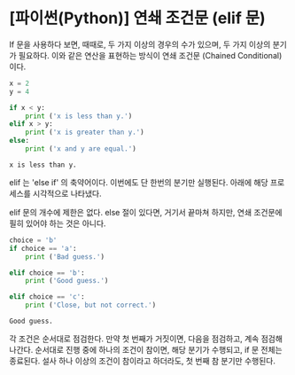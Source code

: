 # [파이썬(Python)] 연쇄 조건문 (elif 문)
If 문을 사용하다 보면, 때때로, 두 가지 이상의 경우의 수가 있으며, 두 가지 이상의 분기가 필요하다. 이와 같은 연산을 표현하는 방식이 연쇄 조건문 (Chained Conditional) 이다.


```python
x = 2
y = 4

if x < y:
    print ('x is less than y.')
elif x > y:
    print ('x is greater than y.')
else:
    print ('x and y are equal.')
```

    x is less than y.
    

elif 는 'else if' 의 축약어이다. 이번에도 단 한번의 분기만 실행된다. 아래에 해당 프로세스를 시각적으로 나타냈다.

elif 문의 개수에 제한은 없다. else 절이 있다면, 거기서 끝마쳐 하지만, 연쇄 조건문에 필히 있어야 하는 것은 아니다.


```python
choice = 'b'
if choice == 'a':
    print ('Bad guess.')

elif choice == 'b':
    print ('Good guess.')

elif choice == 'c':
    print ('Close, but not correct.')
```

    Good guess.
    

각 조건은 순서대로 점검한다. 만약 첫 번째가 거짓이면, 다음을 점검하고, 계속 점검해 나간다. 순서대로 진행 중에 하나의 조건이 참이면, 해당 분기가 수행되고, if 문 전체는 종료된다. 설사 하나 이상의 조건이 참이라고 하더라도, 첫 번째 참 분기만 수행된다.
